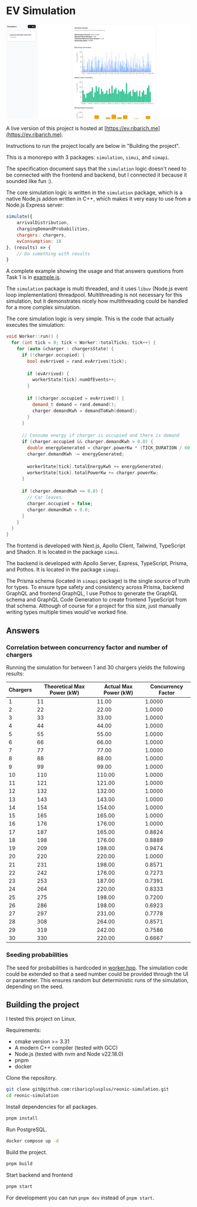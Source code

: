 # EV Simulation

![Screenshot](./images/readme.png)

A live version of this project is hosted at [https://ev.ribarich.me](https://ev.ribarich.me).

Instructions to run the project locally are below in "Building the project".

This is a monorepo with 3 packages: `simulation`, `simui`, and `simapi`.

The specification document says that the `simulation` logic doesn't need to be connected with the frontend and backend, but I connected it because it sounded like fun :).

The core simulation logic is written in the `simulation` package, which is a native Node.js addon written in C++, which makes it very easy to use from a Node.js Express server:

``` javascript
simulate({
    arrivalDistribution,
    chargingDemandProbabilities,
    chargers: chargers,
    evConsumption: 18
}, (results) => {
    // Do something with results
}
```

A complete example showing the usage and that answers questions from Task 1 is in [example.js](./packages/simulation/example.js).

The `simulation` package is multi threaded, and it uses `libuv` (Node.js event loop implementation) threadpool. Multithreading is not necessary for this simulation, but it demonstrates nicely how multithreading could be handled for a more complex simulation.

The core simulation logic is very simple. This is the code that actually executes the simulation:

``` c++
void Worker::run() {
  for (int tick = 0; tick < Worker::totalTicks; tick++) {
    for (auto &charger : chargersState) {
      if (!charger.occupied) {
        bool evArrived = rand.evArrives(tick);

        if (evArrived) {
          workerState[tick].numOfEvents++;
        }

        if ((charger.occupied = evArrived)) {
          demand_t demand = rand.demand();
          charger.demandKwh = demandToKwh(demand);
        }
      }

      // Consume energy if charger is occupied and there is demand
      if (charger.occupied && charger.demandKwh > 0.0) {
        double energyGenerated = charger.powerKw * (TICK_DURATION / 60.0);
        charger.demandKwh -= energyGenerated;

        workerState[tick].totalEnergyKwh += energyGenerated;
        workerState[tick].totalPowerKw += charger.powerKw;
      }

      if (charger.demandKwh <= 0.0) {
        // Car leaves.
        charger.occupied = false;
        charger.demandKwh = 0.0;
      }
    }
  }
}
```

The frontend is developed with Next.js, Apollo Client, Tailwind, TypeScript and Shadcn. It is located in the package `simui`.

The backend is developed with Apollo Server, Express, TypeScript, Prisma, and Pothos. It is located in the package `simapi`.

The Prisma schema (located in `simapi` package) is the single source of truth for types. To ensure type safety and consistency across Prisma, backend GraphQL and frontend GraphQL, I use Pothos to generate the GraphQL schema and GraphQL Code Generation to create frontend TypeScript from that schema. Although of course for a project for this size, just manually writing types multiple times would've worked fine.

## Answers

### Correlation between concurrency factor and number of chargers

Running the simulation for between 1 and 30 chargers yields the following results:

| Chargers | Theoretical Max Power (kW) | Actual Max Power (kW) | Concurrency Factor |
|----------|----------------------------|-----------------------|--------------------|
| 1        | 11                         | 11.00                 | 1.0000             |
| 2        | 22                         | 22.00                 | 1.0000             |
| 3        | 33                         | 33.00                 | 1.0000             |
| 4        | 44                         | 44.00                 | 1.0000             |
| 5        | 55                         | 55.00                 | 1.0000             |
| 6        | 66                         | 66.00                 | 1.0000             |
| 7        | 77                         | 77.00                 | 1.0000             |
| 8        | 88                         | 88.00                 | 1.0000             |
| 9        | 99                         | 99.00                 | 1.0000             |
| 10       | 110                        | 110.00                | 1.0000             |
| 11       | 121                        | 121.00                | 1.0000             |
| 12       | 132                        | 132.00                | 1.0000             |
| 13       | 143                        | 143.00                | 1.0000             |
| 14       | 154                        | 154.00                | 1.0000             |
| 15       | 165                        | 165.00                | 1.0000             |
| 16       | 176                        | 176.00                | 1.0000             |
| 17       | 187                        | 165.00                | 0.8824             |
| 18       | 198                        | 176.00                | 0.8889             |
| 19       | 209                        | 198.00                | 0.9474             |
| 20       | 220                        | 220.00                | 1.0000             |
| 21       | 231                        | 198.00                | 0.8571             |
| 22       | 242                        | 176.00                | 0.7273             |
| 23       | 253                        | 187.00                | 0.7391             |
| 24       | 264                        | 220.00                | 0.8333             |
| 25       | 275                        | 198.00                | 0.7200             |
| 26       | 286                        | 198.00                | 0.6923             |
| 27       | 297                        | 231.00                | 0.7778             |
| 28       | 308                        | 264.00                | 0.8571             |
| 29       | 319                        | 242.00                | 0.7586             |
| 30       | 330                        | 220.00                | 0.6667             |

### Seeding probabilities

The seed for probabilities is hardcoded in [worker.hpp](/packages/simulation/include/worker.hpp). The simulation code could be extended so that a seed number could be provided through the UI or parameter. This ensures random but deterministic runs of the simulation, depending on the seed.

## Building the project

I tested this project on Linux.

Requirements:
- cmake version >= 3.31
- A modern C++ compiler (tested with GCC)
- Node.js (tested with nvm and Node v22.18.0)
- pnpm
- docker

Clone the repository.

``` sh
git clone git@github.com:ribaricplusplus/reonic-simulation.git
cd reonic-simulation
```

Install dependencies for all packages.

``` sh
pnpm install
```

Run PostgreSQL.

``` sh
docker compose up -d
```

Build the project.

``` sh
pnpm build
```

Start backend and frontend

``` sh
pnpm start
```

For development you can run `pnpm dev` instead of `pnpm start`.
